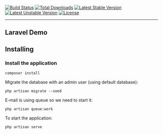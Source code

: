 [![Build Status](https://travis-ci.org/laravel/framework.svg)](https://travis-ci.org/laravel/framework)
[![Total Downloads](https://poser.pugx.org/laravel/framework/d/total.svg)](https://packagist.org/packages/laravel/framework)
[![Latest Stable Version](https://poser.pugx.org/laravel/framework/v/stable.svg)](https://packagist.org/packages/laravel/framework)
[![Latest Unstable Version](https://poser.pugx.org/laravel/framework/v/unstable.svg)](https://packagist.org/packages/laravel/framework)
[![License](https://poser.pugx.org/laravel/framework/license.svg)](https://packagist.org/packages/laravel/framework)

---------------------------------
Laravel Demo
---------------------------------

## Installing

### Install the application

```
composer install

```

Migrate the database with an admin user (using default database):
```
php artisan migrate --seed
```

E-mail is using queue so we need to start it:
```
php artisan queue:work
```

To start the application:
```
php artisan serve
```